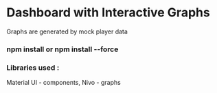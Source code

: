 # Dashboard with Interactive Graphs

Graphs are generated by mock player data

### npm install or npm install --force

### Libraries used :

Material UI - components,
Nivo - graphs
